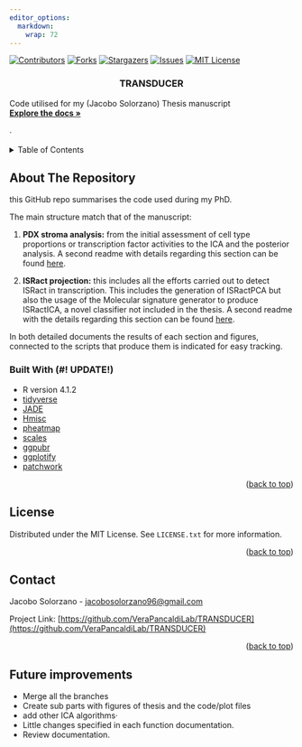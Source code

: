 ```yaml
---
editor_options: 
  markdown: 
    wrap: 72
---
```


<!-- PROJECT SHIELDS -->

[![Contributors][contributors-shield]][contributors-url]
[![Forks][forks-shield]][forks-url]
[![Stargazers][stars-shield]][stars-url]
[![Issues][issues-shield]][issues-url] [![MIT
License][license-shield]][license-url]

<!-- PROJECT LOGO -->

<h3 align="center">

TRANSDUCER

</h3>

<p align="center">

Code utilised for my (Jacobo Solorzano) Thesis manuscript <br />
<a href="https://www.youtube.com/watch?v=dQw4w9WgXcQ"><strong> Explore
the docs »</strong></a> <br /> <br /> ·

</p>

</div>

<!-- TABLE OF CONTENTS -->

<details>

<summary>Table of Contents</summary>

<ol>

<li>

<a href="#about-the-project">About The Project</a>

<ul>

<li><a href="#built-with">Built With</a></li>

</ul>

<li><a href="#license">License</a></li>

<li><a href="#contact">Contact</a></li>

</ol>

</details>

<!-- ABOUT THE PROJECT -->
## About The Repository

this GitHub repo summarises the code used during my PhD.

The main structure match that of the manuscript:

1. **PDX stroma analysis:** from the initial assessment of cell type proportions or transcription factor activities to the ICA and the posterior analysis. A second readme with details regarding this section can be found [here](https://github.com/VeraPancaldiLab/TRANSDUCER/tree/main/02_PDX_stroma).

2. **ISRact projection:** this includes all the efforts carried out to detect ISRact in transcription. This includes the generation of ISRactPCA but also the usage of the Molecular signature generator to produce ISRactICA, a novel classifier not included in the thesis. A second readme with the details regarding this section can be found [here](https://github.com/VeraPancaldiLab/TRANSDUCER/tree/main/06_ISRact_Projection).

In both detailed documents the results of each section and figures, connected to the scripts that produce them is indicated for easy tracking.

### Built With (#! UPDATE!)

* R version 4.1.2 
* [tidyverse](https://www.tidyverse.org/)
* [JADE](https://cran.r-project.org/web/packages/JADE/index.html)
* [Hmisc](https://cran.r-project.org/web/packages/Hmisc/index.html)
* [pheatmap](https://cran.r-project.org/web/packages/pheatmap/)
* [scales](https://scales.r-lib.org/)
* [ggpubr](https://cran.r-project.org/web/packages/ggpubr/index.html)
* [ggplotify](https://cran.r-project.org/web/packages/ggplotify/index.html)
* [patchwork](https://patchwork.data-imaginist.com/)

<p align="right">(<a href="#top">back to top</a>)</p>

<!-- LICENSE -->
## License

Distributed under the MIT License. See `LICENSE.txt` for more information.

<p align="right">(<a href="#top">back to top</a>)</p>



<!-- CONTACT -->
## Contact

Jacobo Solorzano  - jacobosolorzano96@gmail.com

Project Link: [https://github.com/VeraPancaldiLab/TRANSDUCER](https://github.com/VeraPancaldiLab/TRANSDUCER)

<p align="right">(<a href="#top">back to top</a>)</p>



<!-- FUTURE IMPROVEMENTS -->
## Future improvements
* Merge all the branches
* Create sub parts with figures of thesis and the code/plot files
* add other ICA algorithms·
* Little changes specified in each function documentation.
* Review documentation.


<!-- MARKDOWN LINKS & IMAGES -->
<!-- https://www.markdownguide.org/basic-syntax/#reference-style-links -->
[contributors-shield]: https://img.shields.io/github/contributors/j-solor/ICA_Toolkit.svg?style=for-the-badge
[contributors-url]: https://github.com/VeraPancaldiLab/TRANSDUCER/graphs/contributors
[forks-shield]: https://img.shields.io/github/forks/VeraPancaldiLab/TRANSDUCER.svg?style=for-the-badge
[forks-url]: https://github.com/VeraPancaldiLab/TRANSDUCER/network/members
[stars-shield]: https://img.shields.io/github/stars/VeraPancaldiLab/TRANSDUCER?style=for-the-badge
[stars-url]: https://github.com/VeraPancaldiLab/TRANSDUCER/stargazers
[issues-shield]: https://img.shields.io/github/issues/VeraPancaldiLab/TRANSDUCER?style=for-the-badge
[issues-url]: https://github.com/othneildrew/VeraPancaldiLab/TRANSDUCER/issues
[license-shield]: https://img.shields.io/github/license/VeraPancaldiLab/TRANSDUCER?style=for-the-badge
[license-url]: https://github.com/VeraPancaldiLab/TRANSDUCER/blob/master/LICENSE.txt